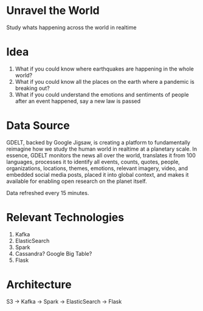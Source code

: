 # Unravel the World
Study whats happening across the world in realtime

# Idea
1. What if you could know where earthquakes are happening in the whole world?
2. What if you could know all the places on the earth where a pandemic is breaking out?
3. What if you could understand the emotions and sentiments of people after an event happened, say a new law is passed

# Data Source
GDELT, backed by Google Jigsaw, is creating a platform to fundamentally reimagine how we study the human world in realtime at a planetary scale. In essence, GDELT monitors the news all over the world, translates it from 100 languages, processes it to identify all events, counts, quotes, people, organizations, locations, themes, emotions, relevant imagery, video, and embedded social media posts, placed it into global context, and makes it available for enabling open research on the planet itself. 

Data refreshed every 15 minutes.

# Relevant Technologies
1. Kafka 
2. ElasticSearch
3. Spark
4. Cassandra? Google Big Table?
5. Flask

# Architecture
S3 -> Kafka -> Spark -> ElasticSearch -> Flask

